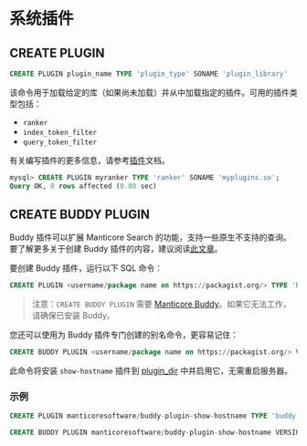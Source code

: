 # 系统插件
## CREATE PLUGIN

```sql
CREATE PLUGIN plugin_name TYPE 'plugin_type' SONAME 'plugin_library'
```

该命令用于加载给定的库（如果尚未加载）并从中加载指定的插件。可用的插件类型包括：

- `ranker`
- `index_token_filter`
- `query_token_filter`

有关编写插件的更多信息，请参考[插件](../../../Extensions/UDFs_and_Plugins/UDFs_and_Plugins.md#插件)文档。

```sql
mysql> CREATE PLUGIN myranker TYPE 'ranker' SONAME 'myplugins.so';
Query OK, 0 rows affected (0.00 sec)
```

## CREATE BUDDY PLUGIN

<!-- example create_buddy_plugin -->

Buddy 插件可以扩展 Manticore Search 的功能，支持一些原生不支持的查询。要了解更多关于创建 Buddy 插件的内容，建议阅读[此文章](https://manticoresearch.com/blog/manticoresearch-buddy-pluggable-design/)。

要创建 Buddy 插件，运行以下 SQL 命令：

```sql
CREATE PLUGIN <username/package name on https://packagist.org/> TYPE 'buddy' VERSION <package version>
```

> 注意：`CREATE BUDDY PLUGIN` 需要 [Manticore Buddy](../Installation/Manticore_Buddy.md)。如果它无法工作，请确保已安装 Buddy。

您还可以使用为 Buddy 插件专门创建的别名命令，更容易记住：

```sql
CREATE BUDDY PLUGIN <username/package name on https://packagist.org/> VERSION <package version>
```

此命令将安装 `show-hostname` 插件到 [plugin_dir](../../../Server_settings/Common.md#plugin_dir) 中并启用它，无需重启服务器。

<!-- intro -->
### 示例

<!-- request Example -->

```sql
CREATE PLUGIN manticoresoftware/buddy-plugin-show-hostname TYPE 'buddy' VERSION 'dev-main';

CREATE BUDDY PLUGIN manticoresoftware/buddy-plugin-show-hostname VERSION 'dev-main';
```

<!-- end -->
<!-- proofread -->
